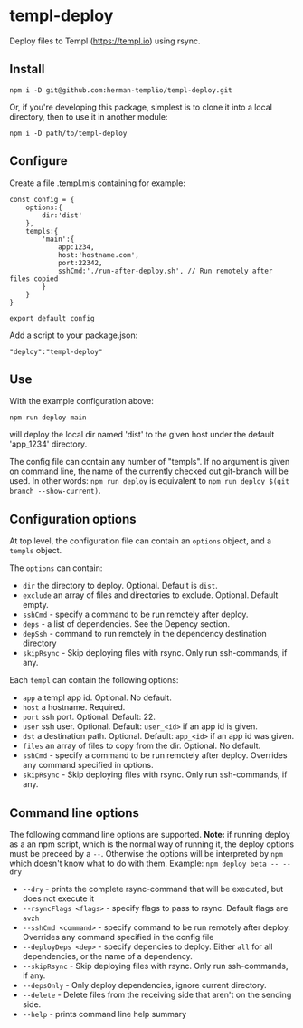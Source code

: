 # templ-deploy
Deploy files to Templ (https://templ.io) using rsync.

## Install
```
npm i -D git@github.com:herman-templio/templ-deploy.git
```

Or, if you're developing this package, simplest is to clone it into a local directory, then to use it in another module:
```
npm i -D path/to/templ-deploy
```

## Configure
Create a file .templ.mjs containing for example:

```
const config = {
    options:{
        dir:'dist'
    },
    templs:{
        'main':{
            app:1234,
            host:'hostname.com',
            port:22342,
            sshCmd:'./run-after-deploy.sh', // Run remotely after files copied
        }
    }
}

export default config
````
Add a script to your package.json:
```
"deploy":"templ-deploy"
```
## Use

With the example configuration above:
```
npm run deploy main
```
will deploy the local dir named 'dist' to the given host under the default 'app_1234' directory. 

The config file can contain any number of "templs". If no argument is given on command line, the name of the currently checked out git-branch will be used. In other words: ```npm run deploy``` is equivalent to ```npm run deploy $(git branch --show-current)```.

## Configuration options

At top level, the configuration file can contain an ```options``` object, and a ```templs``` object. 

The ```options``` can contain:
+ ```dir``` the directory to deploy. Optional. Default is ```dist```.
+ ```exclude``` an array of files and directories to exclude. Optional. Default empty.
+ ```sshCmd``` - specify a command to be run remotely after deploy.
+ ```deps``` - a list of dependencies. See the Depency section.
+ ```depSsh``` - command to run remotely in the dependency destination directory
+ ```skipRsync``` -  Skip deploying files with rsync. Only run ssh-commands, if any.

Each ```templ``` can contain the following options:

+ ```app``` a templ app id. Optional. No default.
+ ```host``` a hostname. Required.
+ ```port``` ssh port. Optional. Default: 22.
+ ```user``` ssh user. Optional. Default: ```user_<id>``` if an app id is given.
+ ```dst``` a destination path. Optional. Default: ```app_<id>``` if an app id was given.
+ ```files``` an array of files to copy from the dir. Optional. No default.
+ ```sshCmd``` - specify a command to be run remotely after deploy. Overrides any command specified in options.
+ ```skipRsync``` -  Skip deploying files with rsync. Only run ssh-commands, if any.

## Command line options

The following command line options are supported. **Note:** if running deploy as a an npm script, which is the normal way of running it, the deploy options must be preceed by a ```--```. Otherwise the options will be interpreted by ```npm``` which doesn't know what to do with them. Example: ```npm deploy beta -- --dry```

+ ```--dry``` - prints the complete rsync-command that will be executed, but does not execute it
+ ```--rsyncFlags <flags>``` - specify flags to pass to rsync. Default flags are ```avzh```
+ ```--sshCmd <command>``` - specify command to be run remotely after deploy. Overrides any command specified in the config file
+ ```--deployDeps <dep>``` - specify depencies to deploy. Either ```all``` for all dependencies, or the name of a dependency.
+ ```--skipRsync``` - Skip deploying files with rsync. Only run ssh-commands, if any.
+ ```--depsOnly``` - Only deploy dependencies, ignore current directory.
+ ```--delete``` - Delete files from the receiving side that aren't on the sending side.
+ ```--help``` - prints command line help summary
